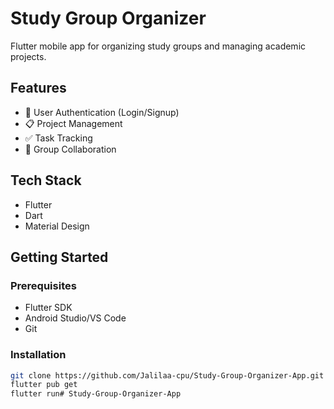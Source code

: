 # Study Group Organizer

Flutter mobile app for organizing study groups and managing academic projects.

## Features

- 👥 User Authentication (Login/Signup)
- 📋 Project Management
- ✅ Task Tracking
- 👥 Group Collaboration

## Tech Stack

- Flutter
- Dart
- Material Design

## Getting Started

### Prerequisites

- Flutter SDK
- Android Studio/VS Code
- Git

### Installation

```bash
git clone https://github.com/Jalilaa-cpu/Study-Group-Organizer-App.git
flutter pub get
flutter run#   S t u d y - G r o u p - O r g a n i z e r - A p p 
 
 

